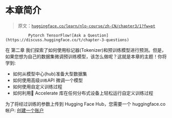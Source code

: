 # 本章简介

> 原文：[`huggingface.co/learn/nlp-course/zh-CN/chapter3/1?fw=pt`](https://huggingface.co/learn/nlp-course/zh-CN/chapter3/1?fw=pt)

              Pytorch TensorFlow![Ask a Question](https://discuss.huggingface.co/t/chapter-3-questions)

在 第二章 我们探索了如何使用标记器(Tokenizer)和预训练模型进行预测。但是，如果您想为自己的数据集微调预训练模型，该怎么做呢？这就是本章的主题！你将学到:

*   如何从模型中心(hub)准备大型数据集
*   如何使用高级`训练`API 微调一个模型
*   如何使用自定义训练过程
*   如何利用🤗 Accelerate 库在任何分布式设备上轻松运行自定义训练过程

为了将经过训练的参数上传到 Hugging Face Hub，您需要一个 huggingface.co 帐户: [创建一个账户](https://huggingface.co/join)